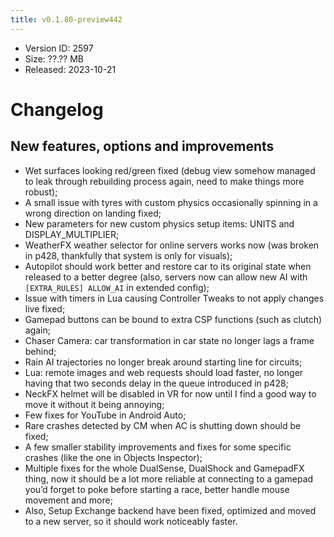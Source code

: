 ```yaml
---
title: v0.1.80-preview442
---
```


*   Version ID: 2597
*   Size: ??.?? MB
*   Released: 2023-10-21

# Changelog

## New features, options and improvements

*   Wet surfaces looking red/green fixed (debug view somehow managed to leak through rebuilding process again, need to make things more robust);
*   A small issue with tyres with custom physics occasionally spinning in a wrong direction on landing fixed;
*   New parameters for new custom physics setup items: UNITS and DISPLAY_MULTIPLIER;
*   WeatherFX weather selector for online servers works now (was broken in p428, thankfully that system is only for visuals);
*   Autopilot should work better and restore car to its original state when released to a better degree (also, servers now can allow new AI with `[EXTRA_RULES] ALLOW_AI` in extended config);
*   Issue with timers in Lua causing Controller Tweaks to not apply changes live fixed;
*   Gamepad buttons can be bound to extra CSP functions (such as clutch) again;
*   Chaser Camera: car transformation in car state no longer lags a frame behind;
*   Rain AI trajectories no longer break around starting line for circuits;
*   Lua: remote images and web requests should load faster, no longer having that two seconds delay in the queue introduced in p428;
*   NeckFX helmet will be disabled in VR for now until I find a good way to move it without it being annoying;
*   Few fixes for YouTube in Android Auto;
*   Rare crashes detected by CM when AC is shutting down should be fixed;
*   A few smaller stability improvements and fixes for some specific crashes (like the one in Objects Inspector);
*   Multiple fixes for the whole DualSense, DualShock and GamepadFX thing, now it should be a lot more reliable at connecting to a gamepad you’d forget to poke before starting a race, better handle mouse movement and more;
*   Also, Setup Exchange backend have been fixed, optimized and moved to a new server, so it should work noticeably faster.